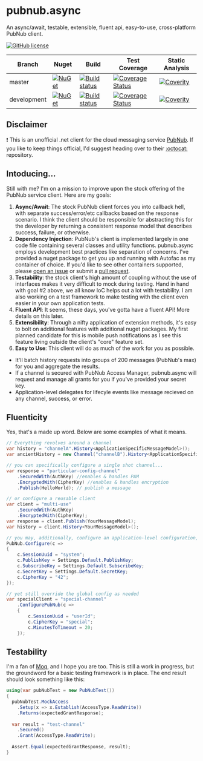 # pubnub.async
An async/await, testable, extensible, fluent api, easy-to-use, cross-platform PubNub client.

[![GitHub license](https://img.shields.io/github/license/en-gen/crankshaft.svg)](https://raw.githubusercontent.com/engenb/pubnub.async.pcl/history/LICENSE)

| Branch | Nuget | Build | Test Coverage | Static Analysis |
| ------ | ----- | ----- | ------------- | --------------- |
| master | [![NuGet](https://img.shields.io/nuget/v/pubnub.async.svg)](https://www.nuget.org/packages/PubNub.Async) | [![Build status](https://ci.appveyor.com/api/projects/status/djkl9c797sqw94tv/branch/master?svg=true)](https://ci.appveyor.com/project/engenb/pubnub-async-pcl/branch/master) | [![Coverage Status](https://coveralls.io/repos/github/engenb/pubnub.async.pcl/badge.svg?branch=master)](https://coveralls.io/github/engenb/pubnub.async.pcl?branch=master) | [![Coverity](https://scan.coverity.com/projects/8733/badge.svg)](https://scan.coverity.com/projects/engenb-pubnub-async-pcl) |
| development | [![NuGet](https://img.shields.io/nuget/vpre/pubnub.async.svg)](https://www.nuget.org/packages/PubNub.Async) | [![Build status](https://ci.appveyor.com/api/projects/status/djkl9c797sqw94tv/branch/development?svg=true)](https://ci.appveyor.com/project/engenb/pubnub-async-pcl/branch/development) | [![Coverage Status](https://coveralls.io/repos/github/engenb/pubnub.async.pcl/badge.svg?branch=development)](https://coveralls.io/github/engenb/pubnub.async.pcl?branch=development) | [![Coverity](https://scan.coverity.com/projects/8733/badge.svg)](https://scan.coverity.com/projects/engenb-pubnub-async-pcl) |

## Disclaimer
:exclamation: This is an unofficial .net client for the cloud messaging service [PubNub](www.pubnub.com).  If you like to keep things official, I'd suggest heading over to their [:octocat:](https://github.com/pubnub) repository.

## Intoducing...
Still with me?  I'm on a mission to improve upon the stock offering of the PubNub service client.  Here are my goals:

1. **Async/Await**: The stock PubNub client forces you into callback hell, with separate success/error/etc callbacks based on the response scenario.  I think the client should be responsible for abstracting this for the developer by returning a consistent response model that describes success, failure, or otherwise.
2. **Dependency Injection**: PubNub's client is implemented largely in one code file containing several classes and utility functions.  pubnub.async employs development best practices like separation of concerns.  I've provided a nuget package to get you up and running with Autofac as my container of choice.  If you'd like to see other containers supported, please [open an issue](https://github.com/engenb/pubnub.async.pcl/issues) or submit a [pull request](https://github.com/engenb/pubnub.async.pcl/pulls).
3. **Testability**: the stock client's high amount of coupling without the use of interfaces makes it very difficult to mock during testing.  Hand in hand with goal #2 above, we all know IoC helps out a lot with testability.  I am also working on a test framework to make testing with the client even easier in your own application tests.
4. **Fluent API**: It seems, these days, you've gotta have a fluent API!  More details on this later.
5. **Extensibility**: Through a nifty application of extension methods, it's easy to bolt on additional features with additional nuget packages.  My first planned candidate for this is mobile push notifications as I see this feature living outside the client's "core" feature set.
6. **Easy to Use**: This client will do as much of the work for you as possible.
 * It'll batch history requests into groups of 200 messages (PubNub's max) for you and aggregate the results.
 * If a channel is secured with PubNub Access Manager, pubnub.async will request and manage all grants for you if you've provided your secret key.
 * Application-level delegates for lifecyle events like message recieved on any channel, success, or error.
  
 ## Fluenticity
Yes, that's a made up word.  Below are some examples of what it means.
```csharp
// Everything revolves around a channel
var history = "channelA".History<ApplicationSpecificMessageModel>();
var ancientHistory = new Channel("channelB").History<ApplicationSpecificMessageModel>();

// you can specifically configure a single shot channel...
var response = "particular-config-channel"
	.SecuredWith(AuthKey) //enables & handles PAM
	.EncryptedWith(CipherKey) //enables & handles encryption
	.Publish(HelloWorld); // publish a message

// or configure a reusable client
var client = "multi-use"
	.SecuredWith(AuthKey)
	.EncryptedWith(CipherKey);
var response = client.Publish(YourMessageModel);
var history = client.History<YourMessageModel>();
```
```csharp
// you may, additionally, configure an application-level configuration, ideally at application startup...
PubNub.Configure(c =>
{
	c.SessionUuid = "system";
	c.PublishKey = Settings.Default.PublishKey;
	c.SubscribeKey = Settings.Default.SubscribeKey;
	c.SecretKey = Settings.Default.SecretKey;
	c.CipherKey = "42";
});

// yet still override the global config as needed
var specialClient = "special-channel"
	.ConfigurePubNub(c =>
	{
		c.SessionUuid = "userId";
		c.CipherKey = "special";
		c.MinutesToTimeout = 20;
	});
```

## Testability
I'm a fan of [Moq](https://github.com/moq/moq), and I hope you are too.  This is still a work in progress, but the groundword for a basic testing framework is in place.  The end result should look something like this:
```csharp
using(var pubNubTest = new PubNubTest())
{
  pubNubTest.MockAccess
    .Setup(x => x.Establish(AccessType.ReadWrite))
    .Returns(expectedGrantResponse);
  
  var result = "test-channel"
    .Secured()
    .Grant(AccessType.ReadWrite);
  
  Assert.Equal(expectedGrantResponse, result);
}
```
